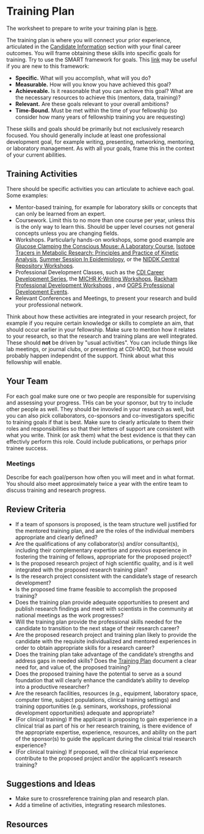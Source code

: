 # Training Plan

The worksheet to prepare to write your training plan is [here](Documents/Training_Plan_Worksheet.docx).

The training plan is where you will connect your prior experience, articulated in the [Candidate Information](Candidate.md) section with your final career outcomes.  You will frame obtaining these skills into specific goals for training.  Try to use the SMART framework for goals.  This [link](https://www.ucop.edu/local-human-resources/_files/performance-appraisal/How+to+write+SMART+Goals+v2.pdf) may be useful if you are new to this framework:

* **Specific.**  What will you accomplish, what will you do?
* **Measurable.**  How will you know you have achieved this goal?
* **Achieveable.** Is it reasonable that you can achieve this goal? What are the necessary resources to achieve this (mentors, data, training)?
* **Relevant.** Are these goals relevant to your overall ambitions?
* **Time-Bound.**  Must be met within the time of your fellowship (so consider how many years of fellowship training you are requesting)

These skills and goals should be primarily but not exclusively research focused.  You should generally include at least one professional development goal, for example writing, presenting, networking, mentoring, or laboratory management.  As with all your goals, frame this in the context of your current abilities. 

## Training Activities

There should be specific activities you can articulate to achieve each goal.  Some examples:

* Mentor-based training, for example for laboratory skills or concepts that can only be learned from an expert.
* Coursework.  Limit this to no more than one course per year, unless this is the only way to learn this.  Should be upper level courses not general concepts unless you are changing fields.
* Workshops.  Particularly hands-on workshops, some good example are [Glucose Clamping the Conscious Mouse: A Laboratory Course](https://vmmpc.org/clamp-course/), [
Isotope Tracers in Metabolic Research: Principles and Practice of Kinetic Analysis](https://www.isotopetracercourse.com/), [Summer Session In Epidemiology](https://sph.umich.edu/umsse/), or the [NIDDK Central Repository Workshops](https://repository.niddk.nih.gov/events).
* Professional Development Classes, such as the [CDI Career Development Series](https://diabetes.med.umich.edu/enrichment-training-funding/training-mentoring#career-development-series), the [MICHR K-Writing Workshops](https://michr.umich.edu/offering/k-writing-workshop/), [Rackham Professional Development Workshops](https://rackham.umich.edu/professional-development/) , and [OGPS Professional Development Events](https://medschool.umich.edu/programs-admissions/phd-programs/phd-program-professional-development).
 * Relevant Conferences and Meetings, to present your research and build your professional network.

Think about how these activities are integrated in your research project, for example if you require certain knowledge or skills to complete an aim, that should occur earlier in your fellowship.  Make sure to mention how it relates to your research, so that the research and training plans are well integrated.  These should **not** be driven by "usual activities".  You can include things like lab meetings, or journal clubs, or presenting at CDI-MOD, but those would probably happen independnt of the support.  Think about what this fellowship will enable.

## Your Team

For each goal make sure one or two people are responsible for supervising and assessing your progress.  THis can be your sponsor, but try to include other people as well.  They should be invovled in your research as well, but you can also pick collaborators, co-sponsors and co-investigators specific to training goals if that is best.  Make sure to clearly articulate to them their roles and responsibilities so that their letters of support are consistent with what you write.  Think (or ask them) what the best evidence is that they can effectivly perform this role.  Could include publications, or perhaps prior trainee success.

### Meetings

Describe for each goal/person how often you will meet and in what format.  You should also meet approximately twice a year with the entire team to discuss training and research progress.

## Review Criteria

* If a team of sponsors is proposed, is the team structure well justified for the mentored training plan, and are the roles of the individual members appropriate and clearly defined? 
* Are the qualifications of any collaborator(s) and/or consultant(s), including their complementary expertise and previous experience in fostering the training of fellows, appropriate for the proposed project? 
* Is the proposed research project of high scientific quality, and is it well integrated with the proposed research training plan? 
* Is the research project consistent with the candidate’s stage of research development? 
* Is the proposed time frame feasible to accomplish the proposed training? 
* Does the training plan provide adequate opportunities to present and publish research findings and meet with scientists in the community at national meetings as the work progresses?
* Will the training plan provide the professional skills needed for the candidate to transition to the next stage of their research career? 
* Are the proposed research project and training plan likely to provide the candidate with the requisite individualized and mentored experiences in order to obtain appropriate skills for a research career? 
* Does the training plan take advantage of the candidate’s strengths and address gaps in needed skills? Does the [Training Plan](Training_Plan.md) document a clear need for, and value of, the proposed training? 
* Does the proposed training have the potential to serve as a sound foundation that will clearly enhance the candidate’s ability to develop into a productive researcher? 
* Are the research facilities, resources (e.g., equipment, laboratory space, computer time, subject populations, clinical training settings) and training opportunities (e.g. seminars, workshops, professional development opportunities) adequate and appropriate? 
* (For clinical training) If the applicant is proposing to gain experience in a clinical trial as part of his or her research training, is there evidence of the appropriate expertise, experience, resources, and ability on the part of the sponsor(s) to guide the applicant during the clinical trial research experience?
* (For clinical training) If proposed, will the clinical trial experience contribute to the proposed project and/or the applicant’s research training? 


## Suggestions and Ideas

* Make sure to crossreference training plan and research plan.
* Add a timeline of activities, integrating research milestones.

## Resources